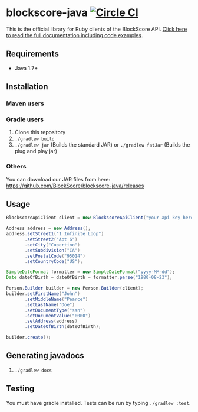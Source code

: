 # blockscore-java [![Circle CI](https://circleci.com/gh/BlockScore/blockscore-java/tree/java-4.0.svg?style=shield)](https://circleci.com/gh/BlockScore/blockscore-java/tree/java-4.0)

This is the official library for Ruby clients of the BlockScore API. [Click here to read the full documentation including code examples](http://docs.blockscore.com/v4.0/java/).

## Requirements

- Java 1.7+

## Installation

### Maven users

### Gradle users

1. Clone this repository
2. `./gradlew build`
3. `./gradlew jar` (Builds the standard JAR) or `./gradlew fatJar` (Builds the plug and play jar)

### Others

You can download our JAR files from here: https://github.com/BlockScore/blockscore-java/releases

## Usage

```java
BlockscoreApiClient client = new BlockscoreApiClient("your api key here");

Address address = new Address();
address.setStreet1("1 Infinite Loop")
       .setStreet2("Apt 6")
       .setCity("Cupertino")
       .setSubdivision("CA")
       .setPostalCode("95014")
       .setCountryCode("US");

SimpleDateFormat formatter = new SimpleDateFormat("yyyy-MM-dd");
Date dateOfBirth = dateOfBirth = formatter.parse("1980-08-23");

Person.Builder builder = new Person.Builder(client);
builder.setFirstName("John")
       .setMiddleName("Pearce")
       .setLastName("Doe")
       .setDocumentType("ssn")
       .setDocumentValue("0000")
       .setAddress(address)
       .setDateOfBirth(dateOfBirth);

builder.create();
```

## Generating javadocs

1. `./gradlew docs`

## Testing

You must have gradle installed. Tests can be run by typing `./gradlew :test`.
